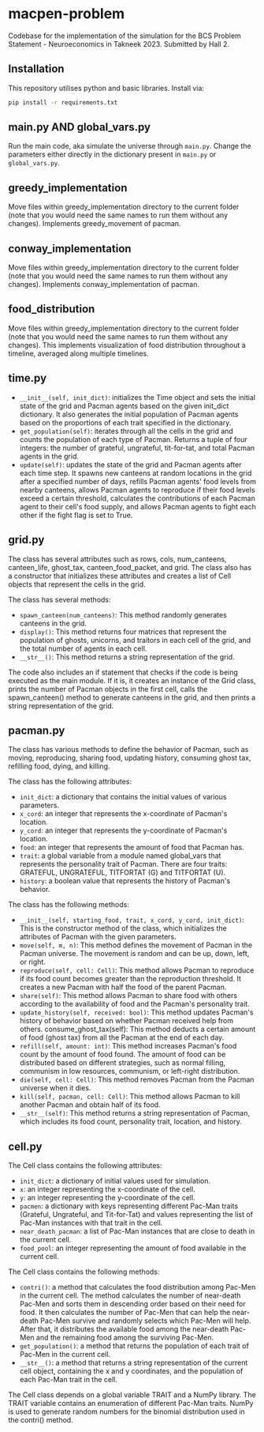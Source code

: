 # macpen-problem

Codebase for the implementation of the simulation for the BCS Problem Statement - Neuroeconomics in Takneek 2023. Submitted by Hall 2.

## Installation

This repository utilises python and basic libraries. Install via:

```bash
pip install -r requirements.txt
```

## main.py AND global_vars.py

Run the main code, aka simulate the universe through `main.py`. Change the parameters either directly in the dictionary present in `main.py` or `global_vars.py`.

## greedy_implementation

Move files within greedy_implementation directory to the current folder (note that you would need the same names to run them without any changes). Implements greedy_movement of pacman.

## conway_implementation

Move files within greedy_implementation directory to the current folder (note that you would need the same names to run them without any changes). Implements conway_implementation of pacman.

## food_distribution

Move files within greedy_implementation directory to the current folder (note that you would need the same names to run them without any changes). This implements visualization of food distribution throughout a timeline, averaged along multiple timelines.

## time.py

- `__init__(self, init_dict)`: initializes the Time object and sets the initial state of the grid and Pacman agents based on the given init_dict dictionary. It also generates the initial population of Pacman agents based on the proportions of each trait specified in the dictionary.
- `get_population(self)`: iterates through all the cells in the grid and counts the population of each type of Pacman. Returns a tuple of four integers: the number of grateful, ungrateful, tit-for-tat, and total Pacman agents in the grid.
- `update(self)`: updates the state of the grid and Pacman agents after each time step. It spawns new canteens at random locations in the grid after a specified number of days, refills Pacman agents' food levels from nearby canteens, allows Pacman agents to reproduce if their food levels exceed a certain threshold, calculates the contributions of each Pacman agent to their cell's food supply, and allows Pacman agents to fight each other if the fight flag is set to True.

## grid.py

The class has several attributes such as rows, cols, num_canteens, canteen_life, ghost_tax, canteen_food_packet, and grid. The class also has a constructor that initializes these attributes and creates a list of Cell objects that represent the cells in the grid.

The class has several methods:

- `spawn_canteen(num_canteens)`: This method randomly generates canteens in the grid.
- `display()`: This method returns four matrices that represent the population of ghosts, unicorns, and traitors in each cell of the grid, and the total number of agents in each cell.
- `__str__()`: This method returns a string representation of the grid.

The code also includes an if statement that checks if the code is being executed as the main module. If it is, it creates an instance of the Grid class, prints the number of Pacman objects in the first cell, calls the spawn_canteen() method to generate canteens in the grid, and then prints a string representation of the grid.

## pacman.py

The class has various methods to define the behavior of Pacman, such as moving, reproducing, sharing food, updating history, consuming ghost tax, refilling food, dying, and killing.

The class has the following attributes:

- `init_dict`: a dictionary that contains the initial values of various parameters.
- `x_cord`: an integer that represents the x-coordinate of Pacman's location.
- `y_cord`: an integer that represents the y-coordinate of Pacman's location.
- `food`: an integer that represents the amount of food that Pacman has.
- `trait`: a global variable from a module named global_vars that represents the personality trait of Pacman. There are four traits: GRATEFUL, UNGRATEFUL, TITFORTAT (G) and TITFORTAT (U).
- `history`: a boolean value that represents the history of Pacman's behavior.

The class has the following methods:

- `__init__(self, starting_food, trait, x_cord, y_cord, init_dict)`: This is the constructor method of the class, which initializes the attributes of Pacman with the given parameters.
- `move(self, m, n)`: This method defines the movement of Pacman in the Pacman universe. The movement is random and can be up, down, left, or right.
- `reproduce(self, cell: Cell)`: This method allows Pacman to reproduce if its food count becomes greater than the reproduction threshold. It creates a new Pacman with half the food of the parent Pacman.
- `share(self)`: This method allows Pacman to share food with others according to the availability of food and the Pacman's personality trait.
- `update_history(self, received: bool)`: This method updates Pacman's history of behavior based on whether Pacman received help from others.
    consume_ghost_tax(self): This method deducts a certain amount of food (ghost tax) from all the Pacman at the end of each day.
- `refill(self, amount: int)`: This method increases Pacman's food count by the amount of food found. The amount of food can be distributed based on different strategies, such as normal filling, communism in low resources, communism, or left-right distribution.
- `die(self, cell: Cell)`: This method removes Pacman from the Pacman universe when it dies.
- `kill(self, pacman, cell: Cell)`: This method allows Pacman to kill another Pacman and obtain half of its food.
- `__str__(self)`: This method returns a string representation of Pacman, which includes its food count, personality trait, location, and history.

## cell.py

The Cell class contains the following attributes:

- `init_dict`: a dictionary of initial values used for simulation.
- `x`: an integer representing the x-coordinate of the cell.
- `y`: an integer representing the y-coordinate of the cell.
- `pacmen`: a dictionary with keys representing different Pac-Man traits (Grateful, Ungrateful, and Tit-for-Tat) and values representing the list of Pac-Man instances with that trait in the cell.
- `near_death_pacman`: a list of Pac-Man instances that are close to death in the current cell.
- `food_pool`: an integer representing the amount of food available in the current cell.

The Cell class contains the following methods:

- `contri()`: a method that calculates the food distribution among Pac-Men in the current cell. The method calculates the number of near-death Pac-Men and sorts them in descending order based on their need for food. It then calculates the number of Pac-Men that can help the near-death Pac-Men survive and randomly selects which Pac-Men will help. After that, it distributes the available food among the near-death Pac-Men and the remaining food among the surviving Pac-Men.
- `get_population()`: a method that returns the population of each trait of Pac-Men in the current cell.
- `__str__()`: a method that returns a string representation of the current cell object, containing the x and y coordinates, and the population of each Pac-Man trait in the cell.

The Cell class depends on a global variable TRAIT and a NumPy library. The TRAIT variable contains an enumeration of different Pac-Man traits. NumPy is used to generate random numbers for the binomial distribution used in the contri() method.
